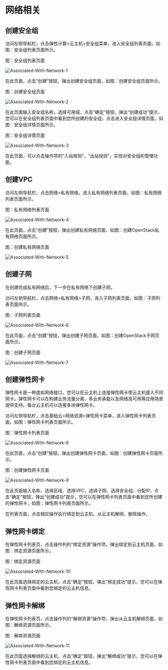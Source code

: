 # 网络相关

## 创建安全组

访问左侧导航栏，点击弹性计算>云主机>安全组菜单，进入安全组列表页面，如图：安全组列表页面所示。

图：安全组列表页面

![Associated-With-Network-1](../../../../image/JDFusion/Associated-With-Network-1.png)

在此页面，点击“创建”按钮，弹出创建安全组页面，如图：创建安全组页面所示。

图：创建安全组页面

![Associated-With-Network-2](../../../../image/JDFusion/Associated-With-Network-2.png)

在此页面输入安全组名称，选择可用域，点击“确定”按钮，弹出“创建成功”提示，您可以在安全组列表页面中看到您所创建的安全组，点击进入安全组详情页面，如图：安全组详情页面所示。

图：安全组详情页面

![Associated-With-Network-3](../../../../image/JDStack-Agility/Associated-With-Network-3.png)

在此页面，可以点击操作项的“入站规则”，“出站规则”，实现对安全组的管理功能。

## 创建VPC

访问左侧导航栏，点击网络>私有网络，进入私有网络列表页面，如图：私有网络列表页面所示。

图：私有网络列表页面

![Associated-With-Network-4](../../../../image/JDFusion/Associated-With-Network-4.png)

在此页面，点击“创建”按钮，弹出创建私有网络页面，如图：创建OpenStack私有网络页面所示。

图：创建私有网络页面

![Associated-With-Network-5](../../../../image/JDFusion/Associated-With-Network-5.png)

## 创建子网

在创建完成私有网络后，下一步在私有网络下创建子网。

访问左侧导航栏，点击网络>私有网络>子网，进入子网列表页面，如图：子网列表页面所示。

图：子网列表页面

![Associated-With-Network-6](../../../../image/JDFusion/Associated-With-Network-6.png)

在此页面，点击“创建”按钮，弹出创建子网页面，如图：创建OpenStack子网页面所示。

图：创建子网页面

![Associated-With-Network-7](../../../../image/JDFusion/Associated-With-Network-7.png)

## 创建弹性网卡

弹性网卡是一种虚拟网络接口，您可以在云主机上连接弹性网卡使云主机接入不同网卡。弹性网卡可以在构建业务流量分离、多业务承载以及网络高可用等应用场景提供支持。每台云主机可以连接多块弹性网卡。

访问左侧导航栏，点击基础云>网络资源>弹性网卡菜单，进入弹性网卡列表页面，如图：弹性网卡列表页面所示。

图：弹性网卡列表页面

![Associated-With-Network-8](../../../../image/JDStack-Agility/Associated-With-Network-8.png)

在此页面，点击“创建”按钮，弹出创建弹性网卡页面，如图：创建弹性网卡页面所示。

图：创建弹性网卡页面

![Associated-With-Network-9](../../../../image/JDStack-Agility/Associated-With-Network-9.png)

在此页面输入名称、选择区域、选择VPC、选择子网、选择安全组、分配IP，点击“确定”按钮，弹出“创建成功”提示，您可以在弹性网卡列表页面中看到您所创建的弹性网卡，如图：弹性网卡列表页面所示。

在列表页面，点击相应操作执行绑定到云主机、从云主机解绑、删除操作。

## 弹性网卡绑定

在弹性网卡列表页，点击操作列的“绑定资源”操作项，弹出绑定到云主机页面，如图：绑定资源页面所示。

图：绑定资源页面

![Associated-With-Network-10](../../../../image/JDStack-Agility/Associated-With-Network-10.png)

在此页面选择绑定的云主机，点击“确定”按钮，弹出“绑定成功”提示，您可以在弹性网卡列表页面中看到您绑定的云主机信息。

## 弹性网卡解绑

在弹性网卡列表页，点击操作列的“解绑资源”操作项，弹出从云主机解绑页面，如图：解绑资源页面所示。

图：解绑资源页面

![Associated-With-Network-11](../../../../image/JDStack-Agility/Associated-With-Network-11.png)

在此页面选择解绑的云主机，点击“确定”按钮，弹出“解绑成功”提示，您可以在弹性网卡列表页面中看到您绑定的云主机信息。
